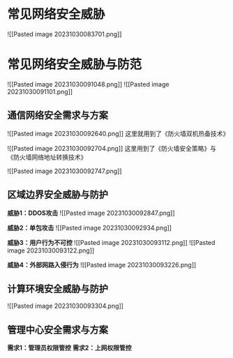 # 常见网络安全威胁
![[Pasted image 20231030083701.png]]

# 常见网络安全威胁与防范
![[Pasted image 20231030091048.png]]
![[Pasted image 20231030091101.png]]

## 通信网络安全需求与方案
![[Pasted image 20231030092640.png]]
这里就用到了《防火墙双机热备技术》

![[Pasted image 20231030092704.png]]
这里用到了《防火墙安全策略》与《防火墙网络地址转换技术》

![[Pasted image 20231030092747.png]]

## 区域边界安全威胁与防护
**威胁1：DDOS攻击**
![[Pasted image 20231030092847.png]]

**威胁2：单包攻击**
![[Pasted image 20231030092934.png]]

**威胁3：用户行为不可控**
![[Pasted image 20231030093112.png]]
![[Pasted image 20231030093122.png]]

**威胁4：外部网路入侵行为**
![[Pasted image 20231030093226.png]]

## 计算环境安全威胁与防护
![[Pasted image 20231030093304.png]]

## 管理中心安全需求与方案
**需求1：管理员权限管控**
**需求2：上网权限管控**


